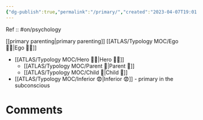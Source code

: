 ```yaml
---
{"dg-publish":true,"permalink":"/primary/","created":"2023-04-07T19:01:04.580+02:00","updated":"2023-04-07T19:02:36.961+02:00"}
---
```


Ref :: 
#on/psychology 

[[primary parenting\|primary parenting]]
[[ATLAS/Typology MOC/Ego 🙋‍♂️\|Ego 🙋‍♂️]]
- [[ATLAS/Typology MOC/Hero 🦸‍♂️\|Hero 🦸‍♂️]] 
	- [[ATLAS/Typology MOC/Parent 🤨\|Parent 🤨]]
	- [[ATLAS/Typology MOC/Child 👼\|Child 👼]]
- [[ATLAS/Typology MOC/Inferior 😨\|Inferior 😨]] - primary in the subconscious

# Comments 
<script src="https://utteranc.es/client.js"
        repo="Heart4sides/Comment_Section"
        issue-term="pathname"
        theme="gruvbox-dark"
        crossorigin="anonymous"
        async>
</script>